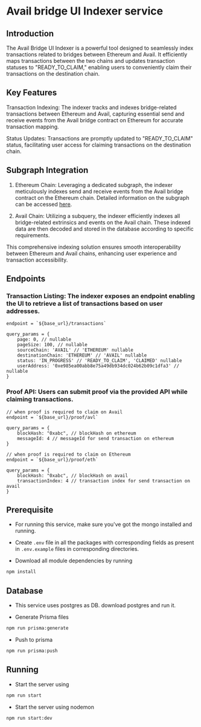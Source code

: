 # Avail bridge UI Indexer service

## Introduction
The Avail Bridge UI Indexer is a powerful tool designed to seamlessly index transactions related to bridges between Ethereum and Avail. It efficiently maps transactions between the two chains and updates transaction statuses to "READY_TO_CLAIM," enabling users to conveniently claim their transactions on the destination chain.

## Key Features
Transaction Indexing: The indexer tracks and indexes bridge-related transactions between Ethereum and Avail, capturing essential send and receive events from the Avail bridge contract on Ethereum for accurate transaction mapping.

Status Updates: Transactions are promptly updated to "READY_TO_CLAIM" status, facilitating user access for claiming transactions on the destination chain.


## Subgraph Integration

1. Ethereum Chain: Leveraging a dedicated subgraph, the indexer meticulously indexes send and receive events from the Avail bridge contract on the Ethereum chain. Detailed information on the subgraph can be accessed [here](./subgraph/).

2. Avail Chain: Utilizing a subquery, the indexer efficiently indexes all bridge-related extrinsics and events on the Avail chain. These indexed data are then decoded and stored in the database according to specific requirements.

This comprehensive indexing solution ensures smooth interoperability between Ethereum and Avail chains, enhancing user experience and transaction accessibility.


## Endpoints

### Transaction Listing: The indexer exposes an endpoint enabling the UI to retrieve a list of transactions based on user addresses.

```
endpoint = `${base_url}/transactions`

query_params = {
    page: 0, // nullable
    pageSize: 100, // nullable
    sourceChain: 'AVAIL' // 'ETHEREUM' nullable
    destinationChain: 'ETHEREUM' // 'AVAIL' nullable
    status: 'IN_PROGRESS' // 'READY_TO_CLAIM', 'CLAIMED' nullable
    userAddress: '0xe985ea00abb8e75a49db934dc024b62b09c1dfa3' // nullable
}
```

### Proof API: Users can submit proof via the provided API while claiming transactions.

```
// when proof is required to claim on Avail
endpoint = `${base_url}/proof/avl`

query_params = {
    blockHash: "0xabc", // blockHash on ethereum
    messageId: 4 // messageId for send transaction on ethereum
}
```

```
// when proof is required to claim on Ethereum
endpoint = `${base_url}/proof/eth`

query_params = {
    blockHash: "0xabc", // blockHash on avail
    transactionIndex: 4 // transaction index for send transaction on avail
}
```


## Prerequisite

- For running this service, make sure you've got the mongo installed and running.

- Create `.env` file in all the packages with corresponding fields as present in `.env.example` files in corresponding directories.

- Download all module dependencies by running
```bash
npm install
```

## Database

- This service uses postgres as DB. download postgres and run it.

- Generate Prisma files
```bash
npm run prisma:generate
```

- Push to prisma
```bash
npm run prisma:push
```

## Running

- Start the server using 
```bash
npm run start
```

- Start the server using nodemon
```bash
npm run start:dev
```
